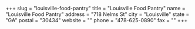+++
slug = "louisville-food-pantry"
title = "Louisville Food Pantry"
name = "Louisville Food Pantry"
address = "718 Nelms St"
city = "Louisville"
state = "GA"
postal = "30434"
website = ""
phone = "478-625-0890"
fax = ""
+++
